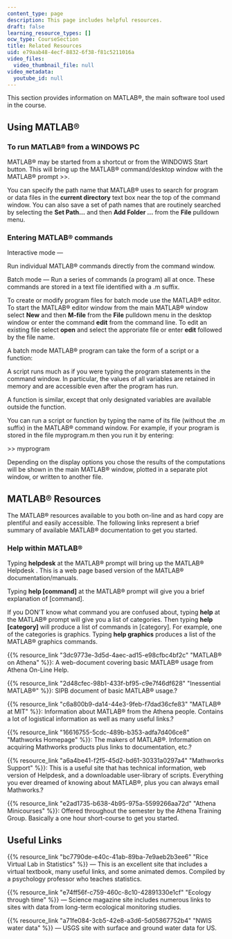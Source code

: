 ```yaml
---
content_type: page
description: This page includes helpful resources.
draft: false
learning_resource_types: []
ocw_type: CourseSection
title: Related Resources
uid: e79aab48-4ecf-8832-6f38-f81c5211016a
video_files:
  video_thumbnail_file: null
video_metadata:
  youtube_id: null
---
```

This section provides information on MATLAB®, the main software tool used in the course.

## Using MATLAB®

### To run MATLAB® from a WINDOWS PC

MATLAB® may be started from a shortcut or from the WINDOWS Start button. This will bring up the MATLAB® command/desktop window with the MATLAB® prompt >>.

You can specify the path name that MATLAB® uses to search for program or data files in the **current directory** text box near the top of the command window. You can also save a set of path names that are routinely searched by selecting the **Set Path…** and then **Add Folder …** from the **File** pulldown menu.

### Entering MATLAB® commands

Interactive mode —

Run individual MATLAB® commands directly from the command window.

Batch mode — Run a series of commands (a program) all at once. These commands are stored in a text file identified with a .m suffix.

To create or modify program files for batch mode use the MATLAB® editor. To start the MATLAB® editor window from the main MATLAB® window select **New** and then **M-file** from the **File** pulldown menu in the desktop window or enter the command **edit** from the command line. To edit an existing file select **open** and select the approriate file or enter **edit** followed by the file name.

A batch mode MATLAB® program can take the form of a script or a function:

A script runs much as if you were typing the program statements in the command window. In particular, the values of all variables are retained in memory and are accessible even after the program has run.

A function is similar, except that only designated variables are available outside the function.

You can run a script or function by typing the name of its file (without the .m suffix) in the MATLAB® command window. For example, if your program is stored in the file myprogram.m then you run it by entering:

\>> myprogram

Depending on the display options you chose the results of the computations will be shown in the main MATLAB® window, plotted in a separate plot window, or written to another file.

## MATLAB® Resources

The MATLAB® resources available to you both on-line and as hard copy are plentiful and easily accessible. The following links represent a brief summary of available MATLAB® documentation to get you started.

### Help within MATLAB®

Typing **helpdesk** at the MATLAB® prompt will bring up the MATLAB® Helpdesk . This is a web page based version of the MATLAB® documentation/manuals.

Typing **help \[command\]** at the MATLAB® prompt will give you a brief explanation of \[command\].

If you DON'T know what command you are confused about, typing **help** at the MATLAB® prompt will give you a list of categories. Then typing **help \[category\]** will produce a list of commands in \[category\]. For example, one of the categories is graphics. Typing **help graphics** produces a list of the MATLAB® graphics commands.

{{% resource_link "3dc9773e-3d5d-4aec-ad15-e98cfbc4bf2c" "MATLAB® on Athena" %}}: A web-document covering basic MATLAB® usage from Athena On-Line Help.

{{% resource_link "2d48cfec-98b1-433f-bf95-c9e7f46df628" "Inessential MATLAB®" %}}: SIPB document of basic MATLAB® usage.?

{{% resource_link "c6a800b9-da14-44e3-9feb-f7dad36cfe83" "MATLAB® at MIT" %}}: Information about MATLAB® from the Athena people. Contains a lot of logistical information as well as many useful links.?

{{% resource_link "16616755-5cdc-489b-b353-adfa7d406ce8" "Mathworks Homepage" %}}: The makers of MATLAB®. Information on acquiring Mathworks products plus links to documentation, etc.?

{{% resource_link "a6a4be41-f2f5-45d2-bd61-30331a0297a4" "Mathworks Support" %}}: This is a useful site that has technical information, web version of Helpdesk, and a downloadable user-library of scripts. Everything you ever dreamed of knowing about MATLAB®, plus you can always email Mathworks.?

{{% resource_link "e2ad1735-b638-4b95-975a-5599266aa72d" "Athena Minicourses" %}}: Offered throughout the semester by the Athena Training Group. Basically a one hour short-course to get you started.

## Useful Links

{{% resource_link "bc7790de-e40c-41ab-89ba-7e9aeb2b3ee6" "Rice Virtual Lab in Statistics" %}} — This is an excellent site that includes a virtual textbook, many useful links, and some animated demos. Compiled by a psychology professor who teaches statistics.

{{% resource_link "e74ff56f-c759-460c-8c10-42891330e1cf" "Ecology through time" %}} — Science magazine site includes numerous links to sites with data from long-term ecological monitoring studies.

{{% resource_link "a71fe084-3cb5-42e8-a3d6-5d05867752b4" "NWIS water data" %}} — USGS site with surface and ground water data for US.